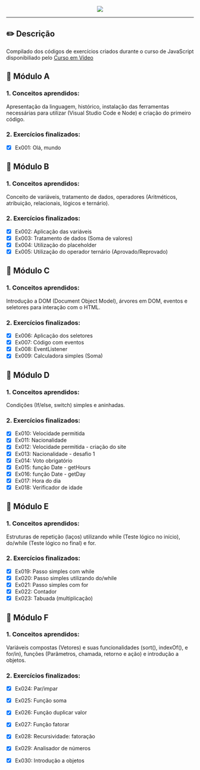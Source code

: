 <p align="center" width=40px heigth=40px>
  <img src="https://user-images.githubusercontent.com/62821027/152442729-f9c201ed-8482-4f85-a70f-3d21266a7494.png">
</p>

***
## ✏️ Descrição
Compilado dos códigos de exercícios criados durante o curso de JavaScript disponibiliado pelo [Curso em Vídeo](https://www.youtube.com/c/CursoemV%C3%ADdeo)

## 📘 Módulo A 

<h3>1. Conceitos aprendidos: </h3>

Apresentação da linguagem, histórico, instalação das ferramentas necessárias para utilizar (Visual Studio Code e Node) e criação do primeiro código.

<h3>2. Exercícios finalizados: </h3>

- [x]  Ex001: Olá, mundo

## 📘 Módulo B

<h3>1. Conceitos aprendidos: </h3>

Conceito de variáveis, tratamento de dados, operadores (Aritméticos, atribuição, relacionais, lógicos e ternário).

<h3>2. Exercícios finalizados: </h3>

- [x]  Ex002: Aplicação das variáveis
- [x]  Ex003: Tratamento de dados (Soma de valores)
- [x]  Ex004: Utilização do placeholder
- [x]  Ex005: Utilização do operador ternário (Aprovado/Reprovado)

## 📘 Módulo C

<h3>1. Conceitos aprendidos: </h3>

Introdução a DOM (Document Object Model), árvores em DOM, eventos e seletores para interação com o HTML.

<h3>2. Exercícios finalizados: </h3>

- [x]  Ex006: Aplicação dos seletores
- [x]  Ex007: Código com eventos
- [x]  Ex008: EventListener
- [x]  Ex009: Calculadora simples (Soma)

## 📘 Módulo D

<h3>1. Conceitos aprendidos: </h3>

Condições (If/else, switch) simples e aninhadas.

<h3>2. Exercícios finalizados: </h3>

- [x]  Ex010: Velocidade permitida
- [x]  Ex011: Nacionalidade
- [x]  Ex012: Velocidade permitida - criação do site
- [x]  Ex013: Nacionalidade - desafio 1
- [x]  Ex014: Voto obrigatório
- [x]  Ex015: função Date - getHours
- [x]  Ex016: função Date - getDay
- [x]  Ex017: Hora do dia
- [x]  Ex018: Verificador de idade

## 📘 Módulo E

<h3>1. Conceitos aprendidos: </h3>

Estruturas de repetição (laços) utilizando while (Teste lógico no início), do/while (Teste lógico no final) e for.

<h3>2. Exercícios finalizados: </h3>

- [x]  Ex019: Passo simples com while
- [x]  Ex020: Passo simples utilizando do/while
- [x]  Ex021: Passo simples com for
- [x]  Ex022: Contador
- [x]  Ex023: Tabuada (multiplicação)

## 📘 Módulo F

<h3>1. Conceitos aprendidos: </h3>

Variáveis compostas (Vetores) e suas funcionalidades (sort(), indexOf(), e for/in), funções (Parâmetros, chamada, retorno e ação) e introdução a objetos.

<h3>2. Exercícios finalizados: </h3>

- [x]  Ex024: Par/impar
- [x]  Ex025: Função soma
- [x]  Ex026: Função duplicar valor
- [x]  Ex027: Função fatorar
- [x]  Ex028: Recursividade: fatoração
- [x]  Ex029: Analisador de números
- [x]  Ex030: Introdução a objetos

